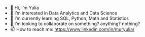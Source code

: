 - 👋 Hi, I’m Yulia
- 👀 I’m interested in Data Analytics and Data Science
- 🌱 I’m currently learning SQL, Python, Math and Statistics
- 💞️ I’m looking to collaborate on something? anything? nothing?
- 📫 How to reach me: https://www.linkedin.com/in/muryulia/

<!---
muryulia/muryulia is a ✨ special ✨ repository because its `README.md` (this file) appears on your GitHub profile.
You can click the Preview link to take a look at your changes.
--->

